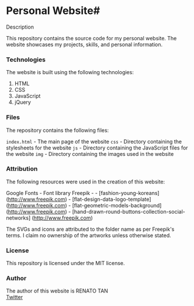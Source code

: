 # Personal Website#

 Description

This repository contains the source code for my personal website. The website showcases my projects, skills, and personal information.


### Technologies

The website is built using the following technologies:

1. HTML
2. CSS
3. JavaScript
4. jQuery


### Files

The repository contains the following files:

`index.html` - The main page of the website
`css` - Directory containing the stylesheets for the website
`js` - Directory containing the JavaScript files for the website
`img` - Directory containing the images used in the website


### Attribution

The following resources were used in the creation of this website:

Google Fonts - Font library
Freepik - 
    - [fashion-young-koreans] (http://www.freepik.com)
    - [flat-design-data-logo-template] (http://www.freepik.com)
    - [flat-geometric-models-background] (http://www.freepik.com)
    - [hand-drawn-round-buttons-collection-social-networks] (http://www.freepik.com)


The SVGs and icons are attributed to the folder name as per Freepik's terms. I claim no ownership of the artworks unless otherwise stated.


### License

This repository is licensed under the MIT license.

### Author

The author of this website is RENATO TAN
<br /> [Twitter](http://www.twitter.com/renatodelarenta)
